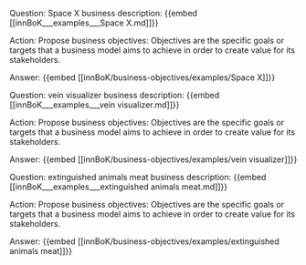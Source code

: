Question: Space X business description:
{{embed [[innBoK___examples___Space X.md]]}}

Action: Propose business objectives: Objectives are the specific goals or targets that a business model aims to achieve in order to create value for its stakeholders.

Answer:
{{embed [[innBoK/business-objectives/examples/Space X]]}}

Question: vein visualizer business description:
{{embed [[innBoK___examples___vein visualizer.md]]}}

Action: Propose business objectives: Objectives are the specific goals or targets that a business model aims to achieve in order to create value for its stakeholders.

Answer:
{{embed [[innBoK/business-objectives/examples/vein visualizer]]}}

Question: extinguished animals meat business description:
{{embed [[innBoK___examples___extinguished animals meat.md]]}}

Action: Propose business objectives: Objectives are the specific goals or targets that a business model aims to achieve in order to create value for its stakeholders.

Answer:
{{embed [[innBoK/business-objectives/examples/extinguished animals meat]]}}













